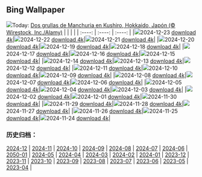 ## Bing Wallpaper
![](https://www.bing.com/th?id=OHR.FestivusCranes_ES-ES2012612015_UHD.jpg&w=1000)Today: [Dos grullas de Manchuria en Kushiro, Hokkaido, Japón (© Wirestock, Inc./Alamy)](https://www.bing.com/th?id=OHR.FestivusCranes_ES-ES2012612015_UHD.jpg&rf=LaDigue_UHD.jpg&pid=hp&w=3840&h=2160&rs=1&c=4)
|      |      |      |
| :----: | :----: | :----: |
|![](https://www.bing.com/th?id=OHR.FestivusCranes_ES-ES2012612015_UHD.jpg&pid=hp&w=384&h=216&rs=1&c=4)2024-12-23 [download 4k](https://www.bing.com/th?id=OHR.FestivusCranes_ES-ES2012612015_UHD.jpg&rf=LaDigue_UHD.jpg&pid=hp&w=3840&h=2160&rs=1&c=4)|![](https://www.bing.com/th?id=OHR.CrystalPier_ES-ES1740304198_UHD.jpg&pid=hp&w=384&h=216&rs=1&c=4)2024-12-22 [download 4k](https://www.bing.com/th?id=OHR.CrystalPier_ES-ES1740304198_UHD.jpg&rf=LaDigue_UHD.jpg&pid=hp&w=3840&h=2160&rs=1&c=4)|![](https://www.bing.com/th?id=OHR.SolsticeHalo_ES-ES1500540396_UHD.jpg&pid=hp&w=384&h=216&rs=1&c=4)2024-12-21 [download 4k](https://www.bing.com/th?id=OHR.SolsticeHalo_ES-ES1500540396_UHD.jpg&rf=LaDigue_UHD.jpg&pid=hp&w=3840&h=2160&rs=1&c=4)|
|![](https://www.bing.com/th?id=OHR.SantaClausVillage_ES-ES1153785422_UHD.jpg&pid=hp&w=384&h=216&rs=1&c=4)2024-12-20 [download 4k](https://www.bing.com/th?id=OHR.SantaClausVillage_ES-ES1153785422_UHD.jpg&rf=LaDigue_UHD.jpg&pid=hp&w=3840&h=2160&rs=1&c=4)|![](https://www.bing.com/th?id=OHR.SibiuRomania_ES-ES0903750194_UHD.jpg&pid=hp&w=384&h=216&rs=1&c=4)2024-12-19 [download 4k](https://www.bing.com/th?id=OHR.SibiuRomania_ES-ES0903750194_UHD.jpg&rf=LaDigue_UHD.jpg&pid=hp&w=3840&h=2160&rs=1&c=4)|![](https://www.bing.com/th?id=OHR.NutcrackerBallet_ES-ES9535020384_UHD.jpg&pid=hp&w=384&h=216&rs=1&c=4)2024-12-18 [download 4k](https://www.bing.com/th?id=OHR.NutcrackerBallet_ES-ES9535020384_UHD.jpg&rf=LaDigue_UHD.jpg&pid=hp&w=3840&h=2160&rs=1&c=4)|
|![](https://www.bing.com/th?id=OHR.ReinefjordenNorway_ES-ES2052368531_UHD.jpg&pid=hp&w=384&h=216&rs=1&c=4)2024-12-17 [download 4k](https://www.bing.com/th?id=OHR.ReinefjordenNorway_ES-ES2052368531_UHD.jpg&rf=LaDigue_UHD.jpg&pid=hp&w=3840&h=2160&rs=1&c=4)|![](https://www.bing.com/th?id=OHR.SalzburgSnow_ES-ES9070747480_UHD.jpg&pid=hp&w=384&h=216&rs=1&c=4)2024-12-16 [download 4k](https://www.bing.com/th?id=OHR.SalzburgSnow_ES-ES9070747480_UHD.jpg&rf=LaDigue_UHD.jpg&pid=hp&w=3840&h=2160&rs=1&c=4)|![](https://www.bing.com/th?id=OHR.MisurinaLake_ES-ES8402822409_UHD.jpg&pid=hp&w=384&h=216&rs=1&c=4)2024-12-15 [download 4k](https://www.bing.com/th?id=OHR.MisurinaLake_ES-ES8402822409_UHD.jpg&rf=LaDigue_UHD.jpg&pid=hp&w=3840&h=2160&rs=1&c=4)|
|![](https://www.bing.com/th?id=OHR.PrioroWinter_ES-ES0831913831_UHD.jpg&pid=hp&w=384&h=216&rs=1&c=4)2024-12-14 [download 4k](https://www.bing.com/th?id=OHR.PrioroWinter_ES-ES0831913831_UHD.jpg&rf=LaDigue_UHD.jpg&pid=hp&w=3840&h=2160&rs=1&c=4)|![](https://www.bing.com/th?id=OHR.ChristmasBudapest_ES-ES8138996738_UHD.jpg&pid=hp&w=384&h=216&rs=1&c=4)2024-12-13 [download 4k](https://www.bing.com/th?id=OHR.ChristmasBudapest_ES-ES8138996738_UHD.jpg&rf=LaDigue_UHD.jpg&pid=hp&w=3840&h=2160&rs=1&c=4)|![](https://www.bing.com/th?id=OHR.WildPoinsettia_ES-ES7928941818_UHD.jpg&pid=hp&w=384&h=216&rs=1&c=4)2024-12-12 [download 4k](https://www.bing.com/th?id=OHR.WildPoinsettia_ES-ES7928941818_UHD.jpg&rf=LaDigue_UHD.jpg&pid=hp&w=3840&h=2160&rs=1&c=4)|
|![](https://www.bing.com/th?id=OHR.DolomitesSky_ES-ES7667848541_UHD.jpg&pid=hp&w=384&h=216&rs=1&c=4)2024-12-11 [download 4k](https://www.bing.com/th?id=OHR.DolomitesSky_ES-ES7667848541_UHD.jpg&rf=LaDigue_UHD.jpg&pid=hp&w=3840&h=2160&rs=1&c=4)|![](https://www.bing.com/th?id=OHR.CovadongaWinter_ES-ES7227856759_UHD.jpg&pid=hp&w=384&h=216&rs=1&c=4)2024-12-10 [download 4k](https://www.bing.com/th?id=OHR.CovadongaWinter_ES-ES7227856759_UHD.jpg&rf=LaDigue_UHD.jpg&pid=hp&w=3840&h=2160&rs=1&c=4)|![](https://www.bing.com/th?id=OHR.GuanacosChile_ES-ES7160765444_UHD.jpg&pid=hp&w=384&h=216&rs=1&c=4)2024-12-09 [download 4k](https://www.bing.com/th?id=OHR.GuanacosChile_ES-ES7160765444_UHD.jpg&rf=LaDigue_UHD.jpg&pid=hp&w=3840&h=2160&rs=1&c=4)|
|![](https://www.bing.com/th?id=OHR.ReopeningNotreDame_ES-ES6883823963_UHD.jpg&pid=hp&w=384&h=216&rs=1&c=4)2024-12-08 [download 4k](https://www.bing.com/th?id=OHR.ReopeningNotreDame_ES-ES6883823963_UHD.jpg&rf=LaDigue_UHD.jpg&pid=hp&w=3840&h=2160&rs=1&c=4)|![](https://www.bing.com/th?id=OHR.ArraialdoCabo_ES-ES6181405360_UHD.jpg&pid=hp&w=384&h=216&rs=1&c=4)2024-12-07 [download 4k](https://www.bing.com/th?id=OHR.ArraialdoCabo_ES-ES6181405360_UHD.jpg&rf=LaDigue_UHD.jpg&pid=hp&w=3840&h=2160&rs=1&c=4)|![](https://www.bing.com/th?id=OHR.SpainConstitutionDay2024_ES-ES5831471578_UHD.jpg&pid=hp&w=384&h=216&rs=1&c=4)2024-12-06 [download 4k](https://www.bing.com/th?id=OHR.SpainConstitutionDay2024_ES-ES5831471578_UHD.jpg&rf=LaDigue_UHD.jpg&pid=hp&w=3840&h=2160&rs=1&c=4)|
|![](https://www.bing.com/th?id=OHR.MonoTufa_ES-ES5680037517_UHD.jpg&pid=hp&w=384&h=216&rs=1&c=4)2024-12-05 [download 4k](https://www.bing.com/th?id=OHR.MonoTufa_ES-ES5680037517_UHD.jpg&rf=LaDigue_UHD.jpg&pid=hp&w=3840&h=2160&rs=1&c=4)|![](https://www.bing.com/th?id=OHR.RhinosKenya_ES-ES5145114880_UHD.jpg&pid=hp&w=384&h=216&rs=1&c=4)2024-12-04 [download 4k](https://www.bing.com/th?id=OHR.RhinosKenya_ES-ES5145114880_UHD.jpg&rf=LaDigue_UHD.jpg&pid=hp&w=3840&h=2160&rs=1&c=4)|![](https://www.bing.com/th?id=OHR.JaipurFort_ES-ES4985021277_UHD.jpg&pid=hp&w=384&h=216&rs=1&c=4)2024-12-03 [download 4k](https://www.bing.com/th?id=OHR.JaipurFort_ES-ES4985021277_UHD.jpg&rf=LaDigue_UHD.jpg&pid=hp&w=3840&h=2160&rs=1&c=4)|
|![](https://www.bing.com/th?id=OHR.SnowMoose_ES-ES4746792183_UHD.jpg&pid=hp&w=384&h=216&rs=1&c=4)2024-12-02 [download 4k](https://www.bing.com/th?id=OHR.SnowMoose_ES-ES4746792183_UHD.jpg&rf=LaDigue_UHD.jpg&pid=hp&w=3840&h=2160&rs=1&c=4)|![](https://www.bing.com/th?id=OHR.IcebergsAntarctica_ES-ES3608779732_UHD.jpg&pid=hp&w=384&h=216&rs=1&c=4)2024-12-01 [download 4k](https://www.bing.com/th?id=OHR.IcebergsAntarctica_ES-ES3608779732_UHD.jpg&rf=LaDigue_UHD.jpg&pid=hp&w=3840&h=2160&rs=1&c=4)|![](https://www.bing.com/th?id=OHR.KilchurnAutumn_ES-ES3399855267_UHD.jpg&pid=hp&w=384&h=216&rs=1&c=4)2024-11-30 [download 4k](https://www.bing.com/th?id=OHR.KilchurnAutumn_ES-ES3399855267_UHD.jpg&rf=LaDigue_UHD.jpg&pid=hp&w=3840&h=2160&rs=1&c=4)|
|![](https://www.bing.com/th?id=OHR.MtStMichel_ES-ES3063344602_UHD.jpg&pid=hp&w=384&h=216&rs=1&c=4)2024-11-29 [download 4k](https://www.bing.com/th?id=OHR.MtStMichel_ES-ES3063344602_UHD.jpg&rf=LaDigue_UHD.jpg&pid=hp&w=3840&h=2160&rs=1&c=4)|![](https://www.bing.com/th?id=OHR.AssiniboineTS_ES-ES3697439529_UHD.jpg&pid=hp&w=384&h=216&rs=1&c=4)2024-11-28 [download 4k](https://www.bing.com/th?id=OHR.AssiniboineTS_ES-ES3697439529_UHD.jpg&rf=LaDigue_UHD.jpg&pid=hp&w=3840&h=2160&rs=1&c=4)|![](https://www.bing.com/th?id=OHR.SemoisRiver_ES-ES3444393596_UHD.jpg&pid=hp&w=384&h=216&rs=1&c=4)2024-11-27 [download 4k](https://www.bing.com/th?id=OHR.SemoisRiver_ES-ES3444393596_UHD.jpg&rf=LaDigue_UHD.jpg&pid=hp&w=3840&h=2160&rs=1&c=4)|
|![](https://www.bing.com/th?id=OHR.TrulliGrove_ES-ES3236734802_UHD.jpg&pid=hp&w=384&h=216&rs=1&c=4)2024-11-26 [download 4k](https://www.bing.com/th?id=OHR.TrulliGrove_ES-ES3236734802_UHD.jpg&rf=LaDigue_UHD.jpg&pid=hp&w=3840&h=2160&rs=1&c=4)|![](https://www.bing.com/th?id=OHR.AmboseliGiraffes_ES-ES5878697343_UHD.jpg&pid=hp&w=384&h=216&rs=1&c=4)2024-11-25 [download 4k](https://www.bing.com/th?id=OHR.AmboseliGiraffes_ES-ES5878697343_UHD.jpg&rf=LaDigue_UHD.jpg&pid=hp&w=3840&h=2160&rs=1&c=4)|![](https://www.bing.com/th?id=OHR.DavisCupFinalsMalaga_ES-ES2847450969_UHD.jpg&pid=hp&w=384&h=216&rs=1&c=4)2024-11-24 [download 4k](https://www.bing.com/th?id=OHR.DavisCupFinalsMalaga_ES-ES2847450969_UHD.jpg&rf=LaDigue_UHD.jpg&pid=hp&w=3840&h=2160&rs=1&c=4)|

### 历史归档：
[2024-12](/other/es-es/picture/2024-12/) | [2024-11](/other/es-es/picture/2024-11/) | [2024-10](/other/es-es/picture/2024-10/) | [2024-09](/other/es-es/picture/2024-09/) | [2024-08](/other/es-es/picture/2024-08/) | [2024-07](/other/es-es/picture/2024-07/) | [2024-06](/other/es-es/picture/2024-06/) | [2050-01](/other/es-es/picture/2050-01/) | 
[2024-05](/other/es-es/picture/2024-05/) | [2024-04](/other/es-es/picture/2024-04/) | [2024-03](/other/es-es/picture/2024-03/) | [2024-02](/other/es-es/picture/2024-02/) | [2024-01](/other/es-es/picture/2024-01/) | [2023-12](/other/es-es/picture/2023-12/) | [2023-11](/other/es-es/picture/2023-11/) | [2023-10](/other/es-es/picture/2023-10/) | 
[2023-09](/other/es-es/picture/2023-09/) | [2023-08](/other/es-es/picture/2023-08/) | [2023-07](/other/es-es/picture/2023-07/) | [2023-06](/other/es-es/picture/2023-06/) | [2023-05](/other/es-es/picture/2023-05/) | [2023-04](/other/es-es/picture/2023-04/) | 